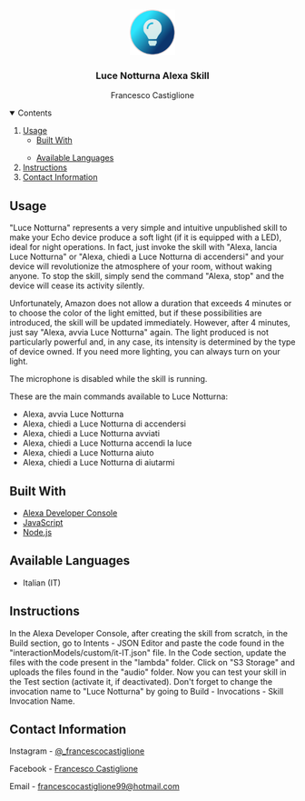 <br />
<p align="center">
  <a href="https://github.com/francescocastiglione/Luce-Notturna-Alexa-Skill">
    <img src="assets/images/it-IT_largeIconUri.png" alt="Luce Notturna" width="80" height="80">
  </a>
  
  <h3 align="center">Luce Notturna Alexa Skill</h3>
  
  <p align="center">
    Francesco Castiglione
  </p>
</p>

<details open="open">
  <summary>Contents</summary>
  <ol>
    <li>
      <a href="#usage">Usage</a>
      <ul>
        <li><a href="#built-with">Built With</a></li>
      </ul>
    </li>
    <ul>
      <li>
          <a href="#available-languages">Available Languages</a>
      </li>
    </ul>
    <li>
      <a href="#instructions">Instructions</a>
    </li>
    <li><a href="#contact-information">Contact Information</a></li>
  </ol>
</details>

## Usage
"Luce Notturna" represents a very simple and intuitive unpublished skill to make your Echo device produce a soft light (if it is equipped with a LED), ideal for night operations.
In fact, just invoke the skill with "Alexa, lancia Luce Notturna" or "Alexa, chiedi a Luce Notturna di accendersi" and your device will revolutionize the atmosphere of your room, without waking anyone.
To stop the skill, simply send the command "Alexa, stop" and the device will cease its activity silently.

Unfortunately, Amazon does not allow a duration that exceeds 4 minutes or to choose the color of the light emitted, but if these possibilities are introduced, the skill will be updated immediately. However, after 4 minutes, just say "Alexa, avvia Luce Notturna" again.
The light produced is not particularly powerful and, in any case, its intensity is determined by the type of device owned. If you need more lighting, you can always turn on your light.

The microphone is disabled while the skill is running.

These are the main commands available to Luce Notturna:
- Alexa, avvia Luce Notturna
- Alexa, chiedi a Luce Notturna di accendersi
- Alexa, chiedi a Luce Notturna avviati
- Alexa, chiedi a Luce Notturna accendi la luce
- Alexa, chiedi a Luce Notturna aiuto
- Alexa, chiedi a Luce Notturna di aiutarmi

## Built With
* [Alexa Developer Console](https://developer.amazon.com/alexa/console/ask)
* [JavaScript](https://www.javascript.com)
* [Node.js](https://nodejs.org/it/)

## Available Languages
* Italian (IT)

## Instructions
In the Alexa Developer Console, after creating the skill from scratch, in the Build section, go to Intents - JSON Editor and paste the code found in the "interactionModels/custom/it-IT.json" file.
In the Code section, update the files with the code present in the "lambda" folder. Click on "S3 Storage" and uploads the files found in the "audio" folder.
Now you can test your skill in the Test section (activate it, if deactivated).
Don't forget to change the invocation name to "Luce Notturna" by going to Build - Invocations - Skill Invocation Name.

## Contact Information
Instagram - [@_francescocastiglione](https://www.instagram.com/_francescocastiglione/)

Facebook - [Francesco Castiglione](https://www.facebook.com/francesco.castiglione.18/)

Email - francescocastiglione99@hotmail.com
